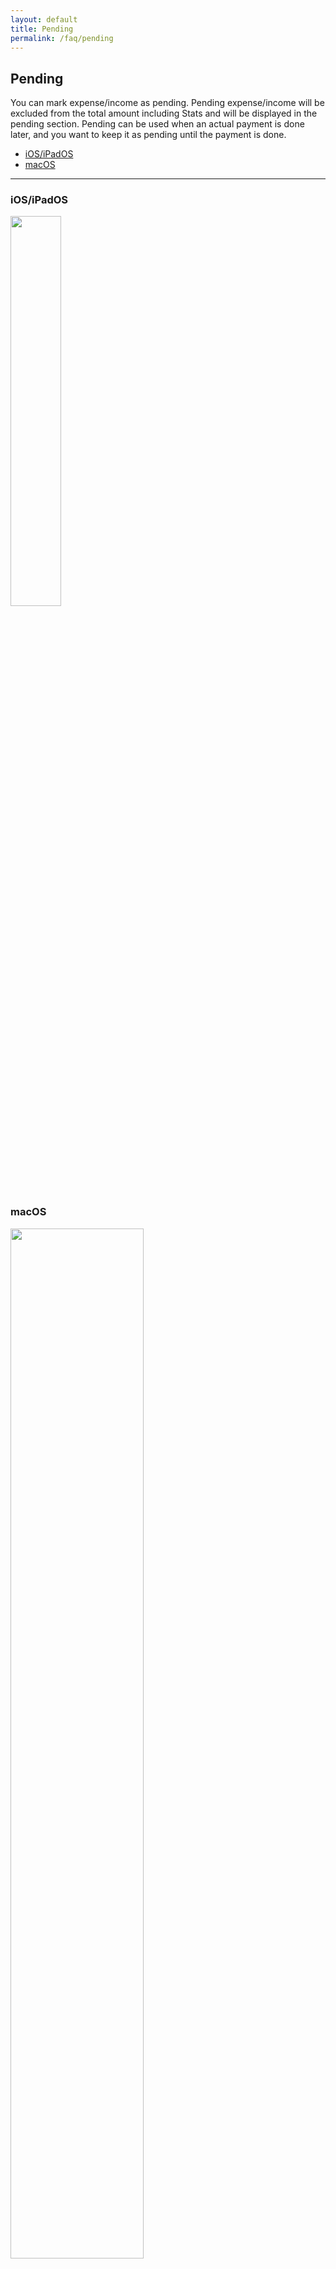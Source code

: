 ```yaml
---
layout: default
title: Pending
permalink: /faq/pending
---
```


## Pending

You can mark expense/income as pending. Pending expense/income will be excluded from the total amount including Stats and will be displayed in the pending section.
Pending can be used when an actual payment is done later, and you want to keep it as pending until the payment is done.

- [iOS/iPadOS](#iosipados)
- [macOS](#macos)

---

### iOS/iPadOS

<img src="../../assets/faq/pending/pending-ios.jpg" width="40%">

### macOS

<img src="../../assets/faq/pending/pending-mac.jpg" width="65%">

{% include faq_footer.html %}
